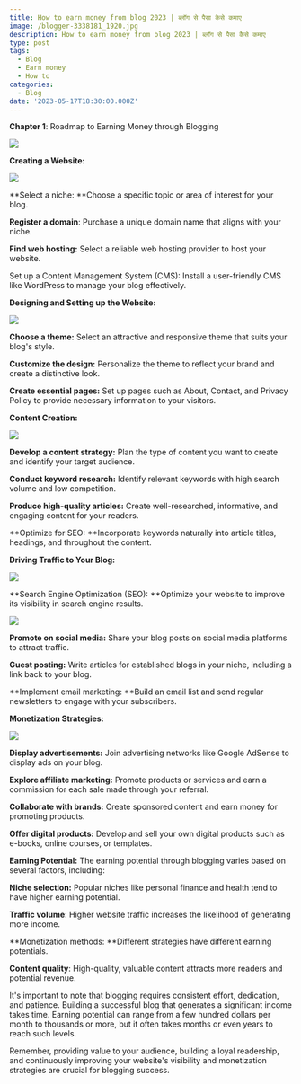 ```yaml
---
title: How to earn money from blog 2023 | ब्लॉग से पैसा कैसे कमाए
image: /blogger-3338181_1920.jpg
description: How to earn money from blog 2023 | ब्लॉग से पैसा कैसे कमाए
type: post
tags:
  - Blog
  - Earn money
  - How to
categories:
  - Blog
date: '2023-05-17T18:30:00.000Z'
---
```


**Chapter 1**: Roadmap to Earning Money through Blogging

![](/business-idea-3261158_1920.jpg)

**Creating a Website:**

![](/internet-4463031_1920.jpg)

\*\*Select a niche: \*\*Choose a specific topic or area of interest for your blog.

**Register a domain**: Purchase a unique domain name that aligns with your niche.

**Find web hosting:** Select a reliable web hosting provider to host your website.

Set up a Content Management System (CMS): Install a user-friendly CMS like WordPress to manage your blog effectively.

**Designing and Setting up the Website:**

![](/finger-769300_1920.jpg)

**Choose a theme:** Select an attractive and responsive theme that suits your blog's style.

**Customize the design:** Personalize the theme to reflect your brand and create a distinctive look.

**Create essential pages:** Set up pages such as About, Contact, and Privacy Policy to provide necessary information to your visitors.

**Content Creation:**

![](/gothic-1485829_1920.jpg)

**Develop a content strategy:** Plan the type of content you want to create and identify your target audience.

**Conduct keyword research:** Identify relevant keywords with high search volume and low competition.

**Produce high-quality articles:** Create well-researched, informative, and engaging content for your readers.

\*\*Optimize for SEO: \*\*Incorporate keywords naturally into article titles, headings, and throughout the content.

**Driving Traffic to Your Blog:**

![](/programming-4172154_1920.jpg)

\*\*Search Engine Optimization (SEO): \*\*Optimize your website to improve its visibility in search engine results.

![](/seo-441400_1920.jpg)

**Promote on social media:** Share your blog posts on social media platforms to attract traffic.

**Guest posting:** Write articles for established blogs in your niche, including a link back to your blog.

\*\*Implement email marketing: \*\*Build an email list and send regular newsletters to engage with your subscribers.

**Monetization Strategies:**

![](/freelance-2906725_1920.png)

**Display advertisements:** Join advertising networks like Google AdSense to display ads on your blog.

**Explore affiliate marketing:** Promote products or services and earn a commission for each sale made through your referral.

**Collaborate with brands:** Create sponsored content and earn money for promoting products.

**Offer digital products:** Develop and sell your own digital products such as e-books, online courses, or templates.

**Earning Potential:** The earning potential through blogging varies based on several factors, including:

**Niche selection:** Popular niches like personal finance and health tend to have higher earning potential.

**Traffic volume**: Higher website traffic increases the likelihood of generating more income.

\*\*Monetization methods: \*\*Different strategies have different earning potentials.

**Content quality**: High-quality, valuable content attracts more readers and potential revenue.

It's important to note that blogging requires consistent effort, dedication, and patience. Building a successful blog that generates a significant income takes time. Earning potential can range from a few hundred dollars per month to thousands or more, but it often takes months or even years to reach such levels.

Remember, providing value to your audience, building a loyal readership, and continuously improving your website's visibility and monetization strategies are crucial for blogging success.
